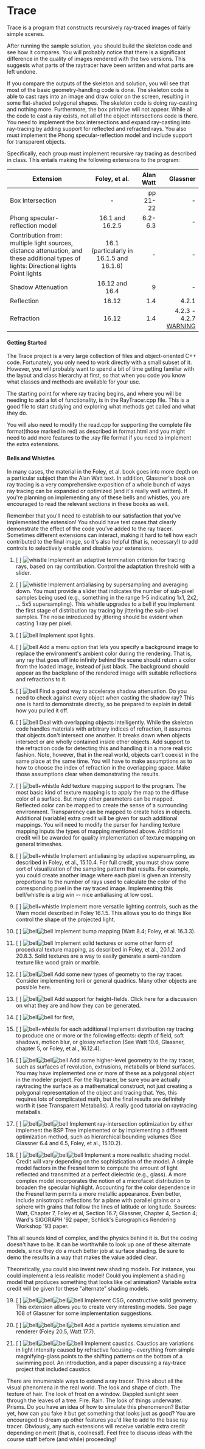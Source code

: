 # Trace
Trace is a program that constructs recursively ray-traced images of fairly simple scenes. 

After running the sample solution, you should build the skeleton code and see how it compares. You will probably notice that there is a significant difference in the quality of images rendered with the two versions. This suggests what parts of the raytracer have been written and what parts are left undone.

If you compare the outputs of the skeleton and solution, you will see that most of the basic geometry-handling code is done. The skeleton code is able to cast rays into an image and draw color on the screen, resulting in some flat-shaded polygonal shapes.  The skeleton code is doing ray-casting and nothing more.  Furthermore, the box primitive will not appear. While all the code to cast a ray exists, not all of the object intersections code is there.  You need to implement the box intersections and expand ray-casting into ray-tracing by adding support for reflected and refracted rays. You also must implement the Phong specular-reflection model and include support for transparent objects.

Specifically, each group must implement recursive ray tracing as described in class. This entails making the following extensions to the program:

|   Extension   | Foley, et al. | Alan Watt  | Glassner |
| ------------- |:-------------:| ----------:|  -------:|
| Box Intersection     | - | pp 21-22| - |
| Phong specular-reflection model| 16.1 and 16.2.5     |  6.2-6.3 | - |
| Contribution from: multiple light sources, distance attenuation, and these additional types of lights: Directional lights Point lights | 16.1 (particularly in 16.1.5 and 16.1.6)     |  - | - |
| Shadow Attenuation| 16.12 and 16.4    |  9 | - |
| Reflection| 16.12   |  1.4 | 4.2.1 |
| Refraction| 16.12   |  1.4 | 4.2.3 - 4.2.7 [WARNING](http://courses.cs.washington.edu/courses/cse457/01au/projects/trace/wattwarning.html)|

#### Getting Started

The Trace project is a very large collection of files and object-oriented C++ code. Fortunately, you only need to work directly with a small subset of it. However, you will probably want to spend a bit of time getting familiar with the layout and class hierarchy at first, so that when you code you know what classes and methods are available for your use.

The starting point for where ray tracing begins, and where you will be needing to add a lot of functionality, is in the RayTracer.cpp file. This is a good file to start studying and exploring what methods get called and what they do.

You will also need to modify the read.cpp for supporting the complete file format(those marked in red) as described in format.html and you might need to add more features to the .ray file format if you need to implement the extra extensions.

#### Bells and Whistles

In many cases, the material in the Foley, et al. book goes into more depth on a particular subject than the Alan Watt text. In addition, Glassner's book on ray tracing is a very comprehensive exposition of a whole bunch of ways ray tracing can be expanded or optimized (and it's really well written). If you're planning on implementing any of these bells and whistles, you are encouraged to read the relevant sections in these books as well.

Remember that you'll need to establish to our satisfaction that you've implemented the extension! You should have test cases that clearly demonstrate the effect of the code you've added to the ray tracer. Sometimes different extensions can interact, making it hard to tell how each contributed to the final image, so it's also helpful (that is, necessary!) to add controls to selectively enable and disable your extensions.

1. [ ] ![whistle](http://i.imgur.com/VYSixYv.gif) Implement an adaptive termination criterion for tracing rays, based on ray contribution.  Control the adaptation  threshold with a slider.

2. [ ] ![whistle](http://i.imgur.com/VYSixYv.gif) Implement antialiasing by supersampling and averaging down.  You must provide a slider that indicates the number of sub-pixel samples being used (e.g., something in the range 1-5 indicating 1x1, 2x2, ... 5x5 supersampling). This whistle upgrades to a bell if you implement the first stage of distribution ray tracing by jittering the sub-pixel samples.  The noise introduced by jittering should be evident when casting 1 ray per pixel.

3. [ ] ![bell](http://i.imgur.com/HJ7cCdM.gif) Implement spot lights.

4. [ ] ![bell](http://i.imgur.com/HJ7cCdM.gif) Add a menu option that lets you specify a background image to replace the environment's ambient color during the rendering.  That is, any ray that goes off into infinity behind the scene should return a color from the loaded image, instead of just black.  The background should appear as the backplane of the rendered image with suitable reflections and refractions to it.

5. [ ] ![bell](http://i.imgur.com/HJ7cCdM.gif) Find a good way to accelerate shadow attenuation.  Do you need to check against every object when casting the shadow ray?  This one is hard to demonstrate directly, so be prepared to explain in detail how you pulled it off.

6. [ ] ![bell](http://i.imgur.com/HJ7cCdM.gif) Deal with overlapping objects intelligently.  While the skeleton code handles materials with arbitrary indices of refraction, it assumes that objects don't intersect one another. It breaks down when objects intersect or are wholly contained inside other objects. Add support to the refraction code for detecting this and handling it in a more realistic fashion.  Note, however, that in the real world, objects can't coexist in the same place at the same time. You will have to make assumptions as to how to choose the index of refraction in the overlapping space.  Make those assumptions clear when demonstrating the results.

7. [ ] ![bell+whistle](http://i.imgur.com/BxHJUfG.gif) Add texture mapping support to the program. The most basic kind of texture mapping is to apply the map to the diffuse color of a surface. But many other parameters can be mapped. Reflected color can be mapped to create the sense of a surrounding environment. Transparency can be mapped to create holes in objects. Additional (variable) extra credit will be given for such additional mappings.  You will need to modify the parser for handling texture mapping inputs the types of mapping mentioned above.  Additional credit will be awarded for quality implementation of texture mapping on general trimeshes.

8. [ ] ![bell+whistle](http://i.imgur.com/BxHJUfG.gif) Implement antialiasing by adaptive supersampling, as described in Foley, et al., 15.10.4.  For full credit, you must show some sort of visualization of the sampling pattern that results.  For example, you could create another image where each pixel is given an intensity proportional to the number of rays used to calculate the color of the corresponding pixel in the ray traced image.  Implementing this bell/whistle is a big win -- nice antialiasing at low cost.

9. [ ] ![bell+whistle](http://i.imgur.com/BxHJUfG.gif) Implement more versatile lighting controls, such as the Warn model described in Foley 16.1.5. This allows you to do things like control the shape of the projected light.

10. [ ] ![bell](http://i.imgur.com/HJ7cCdM.gif)![bell](http://i.imgur.com/HJ7cCdM.gif) Implement bump mapping (Watt 8.4; Foley, et al. 16.3.3).

11. [ ] ![bell](http://i.imgur.com/HJ7cCdM.gif)![bell](http://i.imgur.com/HJ7cCdM.gif) Implement solid textures or some other form of procedural texture mapping, as described in Foley, et al., 20.1.2 and 20.8.3. Solid textures are a way to easily generate a semi-random texture like wood grain or marble.

12. [ ] ![bell](http://i.imgur.com/HJ7cCdM.gif)![bell](http://i.imgur.com/HJ7cCdM.gif) Add some new types of geometry to the ray tracer. Consider implementing torii or general quadrics. Many other objects are possible here.

13. [ ] ![bell](http://i.imgur.com/HJ7cCdM.gif)![bell](http://i.imgur.com/HJ7cCdM.gif) Add support for height-fields. Click here for a discussion on what they are and how they can be generated.  

14. [ ] ![bell](http://i.imgur.com/HJ7cCdM.gif)![bell](http://i.imgur.com/HJ7cCdM.gif) for first, 

15. [ ] ![bell+whistle](http://i.imgur.com/BxHJUfG.gif) for each additional
Implement distribution ray tracing to produce one or more or the following effects: depth of field, soft shadows, motion blur, or glossy reflection (See Watt 10.6, Glassner, chapter 5, or Foley, et al., 16.12.4).

16. [ ] ![bell](http://i.imgur.com/HJ7cCdM.gif)![bell](http://i.imgur.com/HJ7cCdM.gif)![bell](http://i.imgur.com/HJ7cCdM.gif) Add some higher-level geometry to the ray tracer, such as surfaces of revolution, extrusions, metaballs or blend surfaces.  You may have implemented one or more of these as a polygonal object in the modeler project.  For the Raytracer, be sure you are actually raytracing the surface as a mathematical construct, not just creating a polygonal representation of the object and tracing that.  Yes, this requires lots of complicated math, but the final results are definitely worth it (see Transparent Metaballs).  A really good tutorial on raytracing metaballs.

17. [ ] ![bell](http://i.imgur.com/HJ7cCdM.gif)![bell](http://i.imgur.com/HJ7cCdM.gif)![bell](http://i.imgur.com/HJ7cCdM.gif) Implement ray-intersection optimization by either implement the BSP Tree implemented or by implementing a different optimization method, such as hierarchical bounding volumes (See Glassner 6.4 and 6.5, Foley, et al., 15.10.2).

18. [ ] ![bell](http://i.imgur.com/HJ7cCdM.gif)![bell](http://i.imgur.com/HJ7cCdM.gif)![bell](http://i.imgur.com/HJ7cCdM.gif)![bell](http://i.imgur.com/HJ7cCdM.gif) Implement a more realistic shading model. Credit will vary depending on the sophistication of the model. A simple model factors in the Fresnel term to compute the amount of light reflected and transmitted at a perfect dielectric (e.g., glass). A more complex model incorporates the notion of a microfacet distribution to broaden the specular highlight. Accounting for the color dependence in the Fresnel term permits a more metallic appearance. Even better, include anisotropic reflections for a plane with parallel grains or a sphere with grains that follow the lines of latitude or longitude. Sources: Watt, Chapter 7, Foley et al, Section 16.7; Glassner, Chapter 4, Section 4; Ward's SIGGRAPH '92 paper; Schlick's Eurographics Rendering Workshop '93 paper.

This all sounds kind of complex, and the physics behind it is. But the coding doesn't have to be. It can be worthwhile to look up one of these alternate models, since they do a much better job at surface shading.  Be sure to demo the results in a way that makes the value added clear.

Theoretically, you could also invent new shading models. For instance, you could implement a less realistic model! Could you implement a shading model that produces something that looks like cel animation? Variable extra credit will be given for these "alternate" shading models. 

19. [ ] ![bell](http://i.imgur.com/HJ7cCdM.gif)![bell](http://i.imgur.com/HJ7cCdM.gif)![bell](http://i.imgur.com/HJ7cCdM.gif)![bell](http://i.imgur.com/HJ7cCdM.gif) Implement CSG, constructive solid geometry. This extension allows you to create very interesting models. See page 108 of Glassner for some implementation suggestions.

20. [ ] ![bell](http://i.imgur.com/HJ7cCdM.gif)![bell](http://i.imgur.com/HJ7cCdM.gif)![bell](http://i.imgur.com/HJ7cCdM.gif)![bell](http://i.imgur.com/HJ7cCdM.gif) Add a particle systems simulation and renderer (Foley 20.5, Watt 17.7).

21. [ ] ![bell](http://i.imgur.com/HJ7cCdM.gif)![bell](http://i.imgur.com/HJ7cCdM.gif)![bell](http://i.imgur.com/HJ7cCdM.gif)![bell](http://i.imgur.com/HJ7cCdM.gif) Implement caustics.  Caustics are variations in light intensity caused by refractive focusing--everything from simple magnifying-glass points to the shifting patterns on the bottom of a swimming pool.  An introduction, and a paper discussing a ray-trace project that included caustics.

There are innumerable ways to extend a ray tracer. Think about all the visual phenomena in the real world. The look and shape of cloth. The texture of hair. The look of frost on a window. Dappled sunlight seen through the leaves of a tree. Fire. Rain. The look of things underwater. Prisms. Do you have an idea of how to simulate this phenomenon? Better yet, how can you fake it but get something that looks just as good? You are encouraged to dream up other features you'd like to add to the base ray tracer. Obviously, any such extensions will receive variable extra credit depending on merit (that is, coolness!). Feel free to discuss ideas with the course staff before (and while) proceeding!
